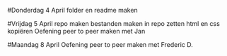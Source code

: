 #Donderdag 4 April
folder en readme maken

#Vrijdag 5 April
repo maken
bestanden maken
in repo zetten
html en css kopiëren
Oefening peer to peer maken met Jan

#Maandag 8 April
Oefening peer to peer maken met Frederic D.

 

